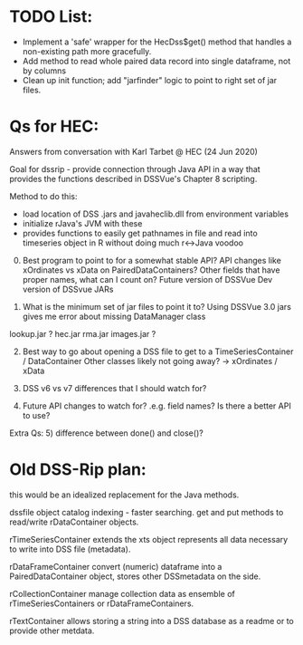 TODO List:
==========
- Implement a 'safe' wrapper for the HecDss$get() method that handles a non-existing path more gracefully.
- Add method to read whole paired data record into single dataframe, not by columns
- Clean up init function; add "jarfinder" logic to point to right set of jar files.


Qs for HEC:
===========
Answers from conversation with Karl Tarbet @ HEC (24 Jun 2020)

Goal for dssrip - provide connection through Java API in a way that provides the functions described in DSSVue's Chapter 8 scripting.

Method to do this:
- load location of DSS .jars and javaheclib.dll from environment variables
- initialize rJava's JVM with these
- provides functions to easily get pathnames in file and read into timeseries object in R without doing much r<->Java voodoo

0) Best program to point to for a somewhat stable API?
  API changes like xOrdinates vs xData on PairedDataContainers?
  Other fields that have proper names, what can I count on?
  Future version of DSSVue
  Dev version of DSSvue JARs
  
1) What is the minimum set of jar files to point it to?
Using DSSVue 3.0 jars gives me error about missing DataManager class

lookup.jar ?
hec.jar
rma.jar
images.jar ?

2) Best way to go about opening a DSS file to get to a TimeSeriesContainer / DataContainer
Other classes likely not going away?
-> xOrdinates / xData

3) DSS v6 vs v7 differences that I should watch for?

4) Future API changes to watch for?
  .e.g. field names?
  Is there a better API to use?

Extra Qs:
5) difference between done() and close()?




Old DSS-Rip plan:
=================
this would be an idealized replacement for the Java methods.

dssfile object
  catalog indexing - faster searching.
  get and put methods to read/write rDataContainer objects.

rTimeSeriesContainer
  extends the xts object
  represents all data necessary to write into DSS file (metadata).

rDataFrameContainer
  convert (numeric) dataframe into a PairedDataContainer object, stores other DSSmetadata on the side.

rCollectionContainer
  manage collection data as ensemble of rTimeSeriesContainers or rDataFrameContainers.

rTextContainer
  allows storing a string into a DSS database as a readme or to provide other metdata.
  